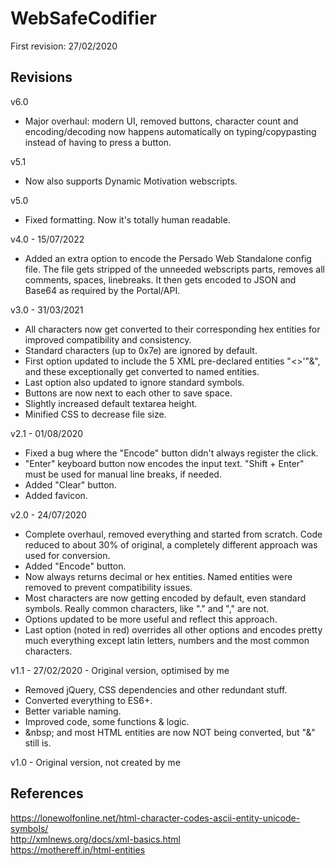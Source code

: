 # WebSafeCodifier

First revision: 27/02/2020

## Revisions
v6.0
* Major overhaul: modern UI, removed buttons, character count and encoding/decoding now happens automatically on typing/copypasting instead of having to press a button.

v5.1
* Now also supports Dynamic Motivation webscripts.

v5.0 
* Fixed formatting. Now it's totally human readable.

v4.0 - 15/07/2022
* Added an extra option to encode the Persado Web Standalone config file. The file gets stripped of the unneeded webscripts parts, removes all comments, spaces, linebreaks. It then gets encoded to JSON and Base64 as required by the Portal/API.

v3.0 - 31/03/2021
* All characters now get converted to their corresponding hex entities for improved compatibility and consistency. 
* Standard characters (up to 0x7e) are ignored by default. 
* First option updated to include the 5 XML pre-declared entities "<>'"&", and these exceptionally get converted to named entities. 
* Last option also updated to ignore standard symbols. 
* Buttons are now next to each other to save space. 
* Slightly increased default textarea height. 
* Minified CSS to decrease file size.

v2.1 - 01/08/2020
* Fixed a bug where the "Encode" button didn't always register the click. 
* "Enter" keyboard button now encodes the input text. "Shift + Enter" must be used for manual line breaks, if needed. 
* Added "Clear" button. 
* Added favicon.

v2.0 - 24/07/2020
* Complete overhaul, removed everything and started from scratch. Code reduced to about 30% of original, a completely different approach was used for conversion. 
* Added "Encode" button. 
* Now always returns decimal or hex entities. Named entities were removed to prevent compatibility issues. 
* Most characters are now getting encoded by default, even standard symbols. Really common characters, like "." and "," are not. 
* Options updated to be more useful and reflect this approach. 
* Last option (noted in red) overrides all other options and encodes pretty much everything except latin letters, numbers and the most common characters.

v1.1 - 27/02/2020 - Original version, optimised by me
* Removed jQuery, CSS dependencies and other redundant stuff. 
* Converted everything to ES6+. 
* Better variable naming.
* Improved code, some functions & logic.
* &amp;nbsp; and most HTML entities are now NOT being converted, but "&" still is.

v1.0 - Original version, not created by me


## References

https://lonewolfonline.net/html-character-codes-ascii-entity-unicode-symbols/  
http://xmlnews.org/docs/xml-basics.html  
https://mothereff.in/html-entities
